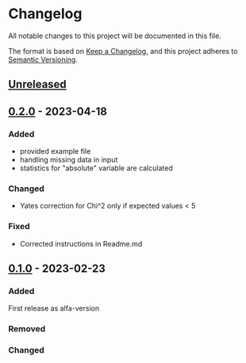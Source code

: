# Changelog
All notable changes to this project will be documented in this file.

The format is based on [Keep a Changelog](https://keepachangelog.com/en/1.0.0/),
and this project adheres to [Semantic Versioning](https://semver.org/spec/v2.0.0.html).




## [Unreleased]

## [0.2.0] - 2023-04-18
### Added
- provided example file
- handling missing data in input
- statistics for "absolute" variable are calculated

### Changed
- Yates correction for Chi^2 only if expected values < 5

### Fixed
- Corrected instructions in Readme.md

## [0.1.0] - 2023-02-23

### Added
First release as alfa-version
### Removed

### Changed


[Unreleased]: https://github.com/doerte/discuit-project/compare/v0.1.0-alpha...main
[0.2.0]: https://github.com/doerte/discuit-project/compare/v0.1.0-alpha...v0.2.0
[0.1.0]: https://github.com/doerte/discuit-project/releases/tag/v0.1.0-alpha


